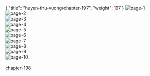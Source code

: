 { "title": "huyen-thu-vuong/chapter-197", "weight": 197 }
<img src="huyen-thu-vuong_0197_01-3a35863994a6b1ed0b8985bc01697650.webp" alt="page-1" origin="http://1.bp.blogspot.com/-uQrmRcHppTg/Ws69rEnFRXI/AAAAAAAAhUQ/grZAxFzQGfkBdoDfUcx0A-6Xd2OHNz6HwCLcBGAs/s1600/1.jpg?imgmax=0"><br/>
<img src="huyen-thu-vuong_0197_02-525ea9f966b51ae5f795d304f08e0f1d.webp" alt="page-2" origin="http://1.bp.blogspot.com/-H4Wkm8OOwGY/Ws69p6AwjeI/AAAAAAAAhUI/F0HPFuNrNWgteaUia-w_NPvKMDspmP0iACLcBGAs/s1600/2.jpg?imgmax=0"><br/>
<img src="huyen-thu-vuong_0197_03-4beddb1b4f65971d524e8dbf446c271d.webp" alt="page-3" origin="http://1.bp.blogspot.com/-dSwwjyfRQM0/Ws69rNFitiI/AAAAAAAAhUU/p5HshN3lgmwoKotcN5Wq6S-QCBKs8l2CQCLcBGAs/s1600/3.jpg?imgmax=0"><br/>
<img src="huyen-thu-vuong_0197_04-2f83253d5470d7fcfec8bea8ef8ecb67.webp" alt="page-4" origin="http://1.bp.blogspot.com/-yp74y7Z515I/Ws69rDE4CJI/AAAAAAAAhUY/uNbfQLzV-PAlwx0pFMpHlvJuGHaP6YEmgCLcBGAs/s1600/4.jpg?imgmax=0"><br/>
<img src="huyen-thu-vuong_0197_05-21044e09e30226dca27a250ecae473fb.webp" alt="page-5" origin="http://1.bp.blogspot.com/-aUK3oQiOgVc/Ws69sbasJJI/AAAAAAAAhUc/ZLDPd_gy_AYEr9_XYbHvk1zG1yhsqFguQCLcBGAs/s1600/5.jpg?imgmax=0"><br/>
<img src="huyen-thu-vuong_0197_06-0a6cbcc5b73216303c4fc8f55e4ffa2e.webp" alt="page-6" origin="http://1.bp.blogspot.com/-020nBYhTYQA/Ws69sQP1z5I/AAAAAAAAhUg/AIrb10TWlGo6f98JIZ141EHvKN_Yjz8uACLcBGAs/s1600/6.jpg?imgmax=0"><br/>
<img src="huyen-thu-vuong_0197_07-98ca4f32179c745dccdcd9c41795b46a.webp" alt="page-7" origin="http://1.bp.blogspot.com/-LKTs9WxvBoU/Ws69sR1aILI/AAAAAAAAhUk/EdLkf-JaXv0zUbo_WXbwhaUP0LAsbjDEACLcBGAs/s1600/7.jpg?imgmax=0"><br/>
<img src="huyen-thu-vuong_0197_08-3eb1c2dd86cbe091497fdd44ce658394.webp" alt="page-8" origin="http://1.bp.blogspot.com/-hdnpErPg7Zk/Ws69tKGBW9I/AAAAAAAAhUo/FJdv1SK29i4HQ1pAhafA7_WB9dAgTWYBQCLcBGAs/s1600/8.jpg?imgmax=0"><br/>
<img src="huyen-thu-vuong_0197_09-e0189b1f21d242a572f2eb2c4c319834.webp" alt="page-9" origin="http://1.bp.blogspot.com/-u1TenYXFAOU/Ws69txeZtSI/AAAAAAAAhUs/Kr7WZgH2Zxg6QdIvvAb2cMLECKz-fdD4gCLcBGAs/s1600/9.jpg?imgmax=0"><br/>
<img src="huyen-thu-vuong_0197_10-5166c1fabb23eb70958326dd6b74c163.webp" alt="page-10" origin="http://1.bp.blogspot.com/-r7SoowV5fRo/Ws69qP5-b6I/AAAAAAAAhUM/PUgvsBb_2pkMZWiUsxqm284XPH6zH6joQCLcBGAs/s1600/10.jpg?imgmax=0"><br/>
<br/><a class="nextchap" href="/huyen-thu-vuong/chapter-198">chapter-198</a>
